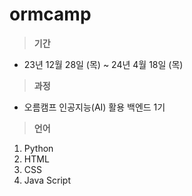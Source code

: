 # ormcamp

>**기간**
* 23년 12월 28일 (목) ~ 24년 4월 18일 (목)

>**과정**
* 오름캠프 인공지능(AI) 활용 백엔드 1기

>**언어**
1. Python
2. HTML
3. CSS
4. Java Script

